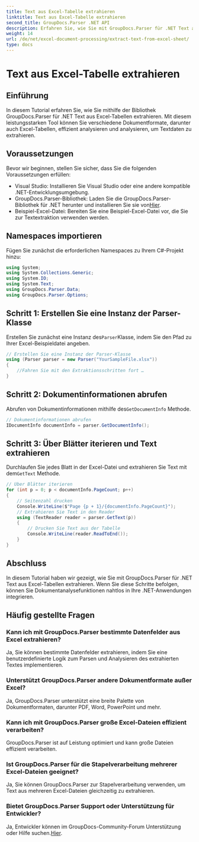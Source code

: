 ```yaml
---
title: Text aus Excel-Tabelle extrahieren
linktitle: Text aus Excel-Tabelle extrahieren
second_title: GroupDocs.Parser .NET API
description: Erfahren Sie, wie Sie mit GroupDocs.Parser für .NET Text aus Excel-Tabellen extrahieren. Einfache Schritte zur effektiven Textextraktion.
weight: 14
url: /de/net/excel-document-processing/extract-text-from-excel-sheet/
type: docs
---
```

# Text aus Excel-Tabelle extrahieren

## Einführung
In diesem Tutorial erfahren Sie, wie Sie mithilfe der Bibliothek GroupDocs.Parser für .NET Text aus Excel-Tabellen extrahieren. Mit diesem leistungsstarken Tool können Sie verschiedene Dokumentformate, darunter auch Excel-Tabellen, effizient analysieren und analysieren, um Textdaten zu extrahieren.
## Voraussetzungen
Bevor wir beginnen, stellen Sie sicher, dass Sie die folgenden Voraussetzungen erfüllen:
- Visual Studio: Installieren Sie Visual Studio oder eine andere kompatible .NET-Entwicklungsumgebung.
-  GroupDocs.Parser-Bibliothek: Laden Sie die GroupDocs.Parser-Bibliothek für .NET herunter und installieren Sie sie von[Hier](https://releases.groupdocs.com/parser/net/).
- Beispiel-Excel-Datei: Bereiten Sie eine Beispiel-Excel-Datei vor, die Sie zur Textextraktion verwenden werden.

## Namespaces importieren
Fügen Sie zunächst die erforderlichen Namespaces zu Ihrem C#-Projekt hinzu:
```csharp
using System;
using System.Collections.Generic;
using System.IO;
using System.Text;
using GroupDocs.Parser.Data;
using GroupDocs.Parser.Options;
```
## Schritt 1: Erstellen Sie eine Instanz der Parser-Klasse
 Erstellen Sie zunächst eine Instanz des`Parser`Klasse, indem Sie den Pfad zu Ihrer Excel-Beispieldatei angeben.
```csharp
// Erstellen Sie eine Instanz der Parser-Klasse
using (Parser parser = new Parser("YourSampleFile.xlsx"))
{
    //Fahren Sie mit den Extraktionsschritten fort …
}
```
## Schritt 2: Dokumentinformationen abrufen
 Abrufen von Dokumentinformationen mithilfe des`GetDocumentInfo` Methode.
```csharp
// Dokumentinformationen abrufen
IDocumentInfo documentInfo = parser.GetDocumentInfo();
```
## Schritt 3: Über Blätter iterieren und Text extrahieren
 Durchlaufen Sie jedes Blatt in der Excel-Datei und extrahieren Sie Text mit dem`GetText` Methode.
```csharp
// Über Blätter iterieren
for (int p = 0; p < documentInfo.PageCount; p++)
{
    // Seitenzahl drucken
    Console.WriteLine($"Page {p + 1}/{documentInfo.PageCount}");
    // Extrahieren Sie Text in den Reader
    using (TextReader reader = parser.GetText(p))
    {
        // Drucken Sie Text aus der Tabelle
        Console.WriteLine(reader.ReadToEnd());
    }
}
```

## Abschluss
In diesem Tutorial haben wir gezeigt, wie Sie mit GroupDocs.Parser für .NET Text aus Excel-Tabellen extrahieren. Wenn Sie diese Schritte befolgen, können Sie Dokumentanalysefunktionen nahtlos in Ihre .NET-Anwendungen integrieren.

## Häufig gestellte Fragen
### Kann ich mit GroupDocs.Parser bestimmte Datenfelder aus Excel extrahieren?
Ja, Sie können bestimmte Datenfelder extrahieren, indem Sie eine benutzerdefinierte Logik zum Parsen und Analysieren des extrahierten Textes implementieren.
### Unterstützt GroupDocs.Parser andere Dokumentformate außer Excel?
Ja, GroupDocs.Parser unterstützt eine breite Palette von Dokumentformaten, darunter PDF, Word, PowerPoint und mehr.
### Kann ich mit GroupDocs.Parser große Excel-Dateien effizient verarbeiten?
GroupDocs.Parser ist auf Leistung optimiert und kann große Dateien effizient verarbeiten.
### Ist GroupDocs.Parser für die Stapelverarbeitung mehrerer Excel-Dateien geeignet?
Ja, Sie können GroupDocs.Parser zur Stapelverarbeitung verwenden, um Text aus mehreren Excel-Dateien gleichzeitig zu extrahieren.
### Bietet GroupDocs.Parser Support oder Unterstützung für Entwickler?
 Ja, Entwickler können im GroupDocs-Community-Forum Unterstützung oder Hilfe suchen.[Hier](https://forum.groupdocs.com/c/parser/17).
